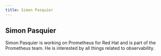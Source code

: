 ```yaml
---
title: Simon Pasquier
---
```


## Simon Pasquier

Simon Pasquier is working on Prometheus for Red Hat and is part of the Prometheus team. He is interested by all things related to observability.
